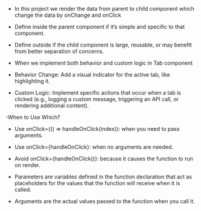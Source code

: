 <!-- T A B     S W I T C H E R -->

- In this project we render the data from parent to child component which change the data by
    onChange and onClick
- Define inside the parent component if it’s simple and specific to that component.
- Define outside if the child component is large, reusable, or may benefit from better separation 
    of concerns.

- When we  implement both behavior and custom logic in Tab component
- Behavior Change: Add a visual indicator for the active tab, like highlighting it.
- Custom Logic: Implement specific actions that occur when a tab is clicked (e.g., logging a 
    custom message, triggering an API call, or rendering additional content).

-When to Use Which?
- Use onClick={() => handleOnClick(index)}: when you need to pass arguments.
- Use onClick={handleOnClick}: when no arguments are needed.
- Avoid onClick={handleOnClick()}: because it causes the function to run on render.

- Parameters are variables defined in the function declaration that act as placeholders for the
     values that the function will receive when it is called.

- Arguments are the actual values passed to the function when you call it.

